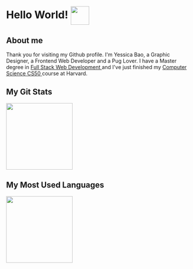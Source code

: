 # Hello World! <img align='center' src="https://media.giphy.com/media/v4f7aVLX1EoAU/giphy.gif" width="50">
## About me

Thank you for visiting my Github profile. I'm Yessica Bao, a Graphic Designer, a Frontend Web Developer and a Pug Lover. I have a Master degree in <a href ="https://www.threepoints.com/es/master-en-full-stack-web-development">  Full Stack Web Development </a> and I've just finished my <a href="https://cs50.harvard.edu/college/2021/fall/](https://certificates.cs50.io/9befc22f-09c4-41b3-90e3-8d9245de3370.pdf?size=letter">Computer Science CS50 </a> course at Harvard.

## My Git Stats
<img height="180em" src="https://github-readme-stats.vercel.app/api?username=pepiyu&show_icons=true&hide_border=true&&count_private=true&include_all_commits=true&theme=dark" />

## My Most Used Languages

<img height="180em" src="https://github-readme-stats.vercel.app/api/top-langs/?username=pepiyu&langs_count=8&layout=compact&theme=dark" />
